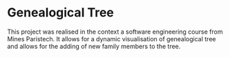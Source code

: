 # Genealogical Tree

This project was realised in the context a software engineering course from Mines Paristech. 
It allows for a dynamic visualisation of genealogical tree and allows for the adding of new family members to the tree. 

